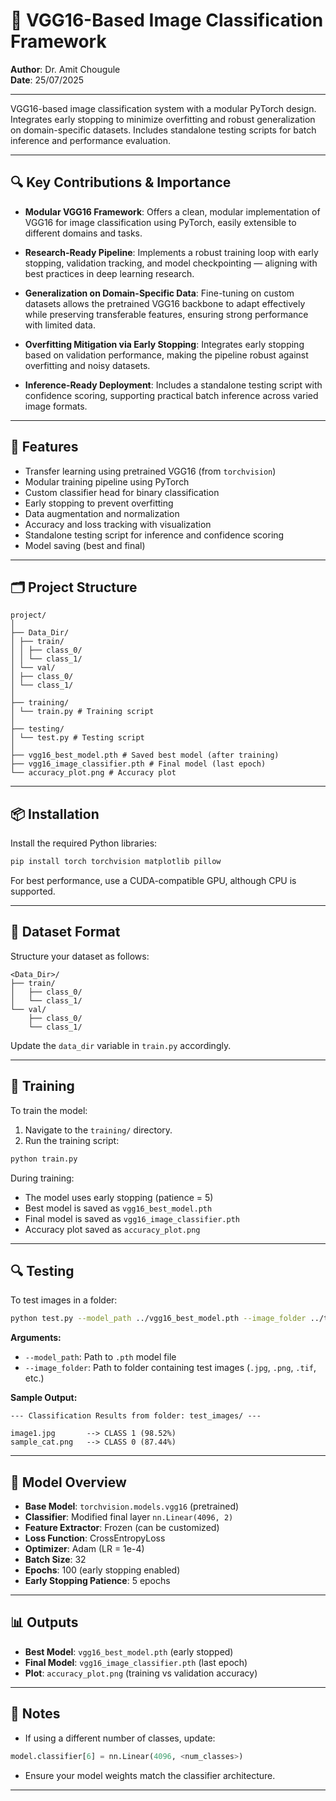 # 🧠 VGG16-Based Image Classification Framework

**Author**: Dr. Amit Chougule  
**Date**: 25/07/2025

---

VGG16-based image classification system with a modular PyTorch design. Integrates early stopping to minimize overfitting and robust generalization on domain-specific datasets. Includes standalone testing scripts for batch inference and performance evaluation.

---

## 🔍 Key Contributions & Importance

- **Modular VGG16 Framework**: Offers a clean, modular implementation of VGG16 for image classification using PyTorch, easily extensible to different domains and tasks.

- **Research-Ready Pipeline**: Implements a robust training loop with early stopping, validation tracking, and model checkpointing — aligning with best practices in deep learning research.

- **Generalization on Domain-Specific Data**: Fine-tuning on custom datasets allows the pretrained VGG16 backbone to adapt effectively while preserving transferable features, ensuring strong performance with limited data.

- **Overfitting Mitigation via Early Stopping**: Integrates early stopping based on validation performance, making the pipeline robust against overfitting and noisy datasets.

- **Inference-Ready Deployment**: Includes a standalone testing script with confidence scoring, supporting practical batch inference across varied image formats.

---

## 🔧 Features

- Transfer learning using pretrained VGG16 (from `torchvision`)
- Modular training pipeline using PyTorch
- Custom classifier head for binary classification
- Early stopping to prevent overfitting
- Data augmentation and normalization
- Accuracy and loss tracking with visualization
- Standalone testing script for inference and confidence scoring
- Model saving (best and final)

---


## 🗂️ Project Structure

```
project/
│
├── Data_Dir/
│ ├── train/
│ │ ├── class_0/
│ │ └── class_1/
│ └── val/
│ ├── class_0/
│ └── class_1/
│
├── training/
│ └── train.py # Training script
│
├── testing/
│ └── test.py # Testing script
│
├── vgg16_best_model.pth # Saved best model (after training)
├── vgg16_image_classifier.pth # Final model (last epoch)
└── accuracy_plot.png # Accuracy plot

```

---

## 📦 Installation

Install the required Python libraries:

```bash
pip install torch torchvision matplotlib pillow
````

For best performance, use a CUDA-compatible GPU, although CPU is supported.

---

## 📁 Dataset Format

Structure your dataset as follows:

```
<Data_Dir>/
├── train/
│   ├── class_0/
│   └── class_1/
└── val/
    ├── class_0/
    └── class_1/
```

Update the `data_dir` variable in `train.py` accordingly.

---

## 🚀 Training

To train the model:

1. Navigate to the `training/` directory.
2. Run the training script:

```bash
python train.py
```

During training:

* The model uses early stopping (patience = 5)
* Best model is saved as `vgg16_best_model.pth`
* Final model is saved as `vgg16_image_classifier.pth`
* Accuracy plot saved as `accuracy_plot.png`

---

## 🔍 Testing

To test images in a folder:

```bash
python test.py --model_path ../vgg16_best_model.pth --image_folder ../test_images/
```

**Arguments:**

* `--model_path`: Path to `.pth` model file
* `--image_folder`: Path to folder containing test images (`.jpg`, `.png`, `.tif`, etc.)

**Sample Output:**

```
--- Classification Results from folder: test_images/ ---

image1.jpg       --> CLASS 1 (98.52%)
sample_cat.png   --> CLASS 0 (87.44%)
```

---

## 🧠 Model Overview

* **Base Model**: `torchvision.models.vgg16` (pretrained)
* **Classifier**: Modified final layer `nn.Linear(4096, 2)`
* **Feature Extractor**: Frozen (can be customized)
* **Loss Function**: CrossEntropyLoss
* **Optimizer**: Adam (LR = 1e-4)
* **Batch Size**: 32
* **Epochs**: 100 (early stopping enabled)
* **Early Stopping Patience**: 5 epochs

---

## 📊 Outputs

* **Best Model**: `vgg16_best_model.pth` (early stopped)
* **Final Model**: `vgg16_image_classifier.pth` (last epoch)
* **Plot**: `accuracy_plot.png` (training vs validation accuracy)

---

## 📝 Notes

* If using a different number of classes, update:

```python
model.classifier[6] = nn.Linear(4096, <num_classes>)
```

* Ensure your model weights match the classifier architecture.

---



